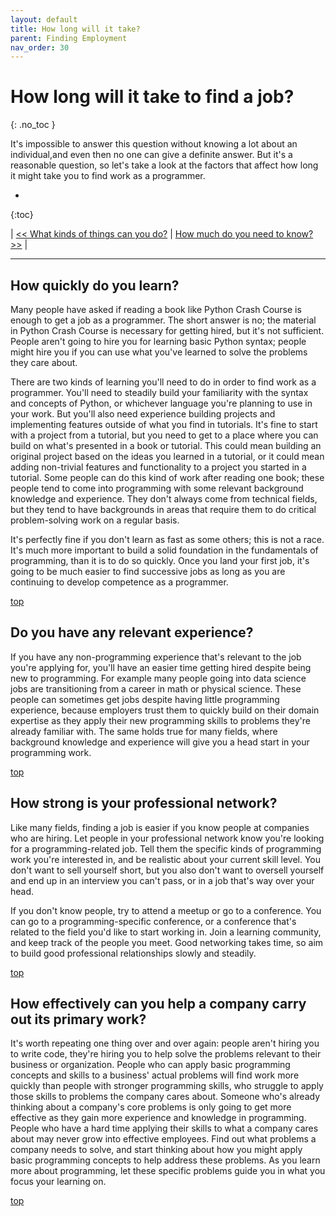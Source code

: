 ```yaml
---
layout: default
title: How long will it take?
parent: Finding Employment
nav_order: 30
---
```


# How long will it take to find a job?
{: .no_toc }

It's impossible to answer this question without knowing a lot about an individual,and even then no one can give a definite answer. But it's a reasonable question, so let's take a look at the factors that affect how long it might take you to find work as a programmer.

* 
{:toc}

| [<< What kinds of things can you do?](./focus_areas.md/) | [How much do you need to know? >>](../../finding_employment/what_learn/) |

---

## How quickly do you learn?

Many people have asked if reading a book like Python Crash Course is enough to get a job as a programmer. The short answer is no; the material in Python Crash Course is necessary for getting hired, but it's not sufficient. People aren't going to hire you for learning basic Python syntax; people might hire you if you can use what you've learned to solve the problems they care about.

There are two kinds of learning you'll need to do in order to find work as a programmer. You'll need to steadily build your familiarity with the syntax and concepts of Python, or whichever language you're planning to use in your work. But you'll also need experience building projects and implementing features outside of what you find in tutorials. It's fine to start with a project from a tutorial, but you need to get to a place where you can build on what's presented in a book or tutorial. This could mean building an original project based on the ideas you learned in a tutorial, or it could mean adding non-trivial features and functionality to a project you started in a tutorial. Some people can do this kind of work after reading one book; these people tend to come into programming with some relevant background knowledge and experience. They don't always come from technical fields, but they tend to have backgrounds in areas that require them to do critical problem-solving work on a regular basis.

It's perfectly fine if you don't learn as fast as some others; this is not a race. It's much more important to build a solid foundation in the fundamentals of programming, than it is to do so quickly. Once you land your first job, it's going to be much easier to find successive jobs as long as you are continuing to develop competence as a programmer. 

[top](#top)

## Do you have any relevant experience?

If you have any non-programming experience that's relevant to the job you're applying for, you'll have an easier time getting hired despite being new to programming. For example many people going into data science jobs are transitioning from a career in math or physical science. These people can sometimes get jobs despite having little programming experience, because employers trust them to quickly build on their domain expertise as they apply their new programming skills to problems they're already familiar with. The same holds true for many fields, where background knowledge and experience will give you a head start in your programming work.

[top](#top)

## How strong is your professional network?

Like many fields, finding a job is easier if you know people at companies who are hiring. Let people in your professional network know you're looking for a programming-related job. Tell them the specific kinds of programming work you're interested in, and be realistic about your current skill level. You don't want to sell yourself short, but you also don't want to oversell yourself and end up in an interview you can't pass, or in a job that's way over your head.

If you don't know people, try to attend a meetup or go to a conference. You can go to a programming-specific conference, or a conference that's related to the field you'd like to start working in. Join a learning community, and keep track of the people you meet. Good networking takes time, so aim to build good professional relationships slowly and steadily.

[top](#top)

## How effectively can you help a company carry out its primary work?

It's worth repeating one thing over and over again: people aren't hiring you to write code, they're hiring you to help solve the problems relevant to their business or organization. People who can apply basic programming concepts and skills to a business' actual problems will find work more quickly than people with stronger programming skills, who struggle to apply those skills to problems the company cares about. Someone who's already thinking about a company's core problems is only going to get more effective as they gain more experience and knowledge in programming. People who have a hard time applying their skills to what a company cares about may never grow into effective employees. Find out what problems a company needs to solve, and start thinking about how you might apply basic programming concepts to help address these problems. As you learn more about programming, let these specific problems guide you in what you focus your learning on.

[top](#top)


